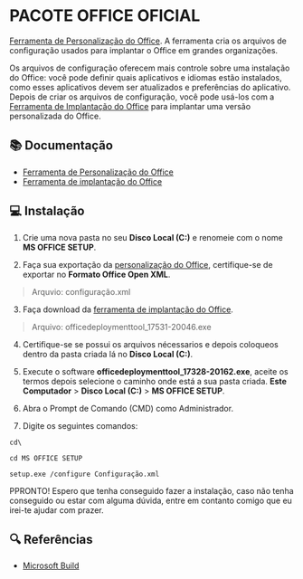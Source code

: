 # PACOTE OFFICE OFICIAL

[Ferramenta de Personalização do Office](https://config.office.com/deploymentsettings).
A ferramenta cria os arquivos de configuração usados para implantar o Office em grandes organizações.

Os arquivos de configuração oferecem mais controle sobre uma instalação do Office: você pode definir quais aplicativos e idiomas estão instalados, como esses aplicativos devem ser atualizados e preferências do aplicativo. Depois de criar os arquivos de configuração, você pode usá-los com a [Ferramenta de Implantação do Office](https://www.microsoft.com/en-us/download/details.aspx?id=49117) para implantar uma versão personalizada do Office.


## 📚 Documentação
- [Ferramenta de Personalização do Office](https://config.office.com/deploymentsettings)
- [Ferramenta de implantação do Office](https://www.microsoft.com/en-us/download/details.aspx?id=49117)

## 💻 Instalação

1. Crie uma nova pasta no seu **Disco Local (C:)** e renomeie com o nome **MS OFFICE SETUP**.

2. Faça sua exportação da [personalização do Office](https://config.office.com/deploymentsettings), certifique-se de exportar no **Formato Office Open XML**.

> Arquvio: configuração.xml

3. Faça download da [ferramenta de implantação do Office](https://www.microsoft.com/en-us/download/details.aspx?id=49117).

> Arquivo: officedeploymenttool_17531-20046.exe

4. Certifique-se se possui os arquivos nécessarios e depois coloqueos dentro da pasta criada lá no **Disco Local (C:)**.

5. Execute o software **officedeploymenttool_17328-20162.exe**, aceite os termos depois selecione o caminho onde está a sua pasta criada.
**Este Computador** > **Disco Local (C:)** > **MS OFFICE SETUP**.

6. Abra o Prompt de Comando (CMD) como Administrador.

7. Digite os seguintes comandos:

```
cd\
```

```
cd MS OFFICE SETUP
```

```
setup.exe /configure Configuração.xml
```

PPRONTO! Espero que tenha conseguido fazer a instalação, caso não tenha conseguido ou estar com alguma dúvida, entre em contanto comigo que eu irei-te ajudar com prazer.

## 🔍 Referências
- [Microsoft Build](https://learn.microsoft.com/pt-br/deployoffice/admincenter/overview-office-customization-tool)
